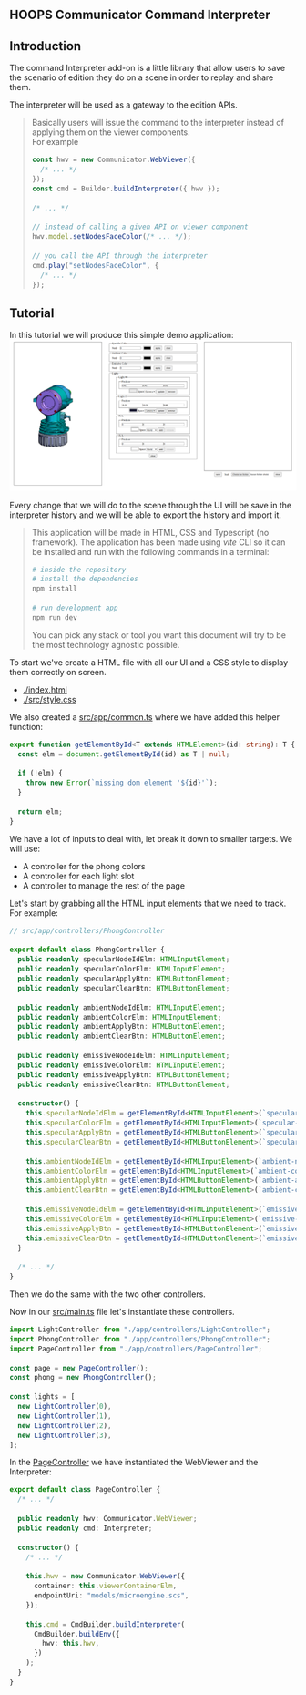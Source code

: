 ## HOOPS Communicator Command Interpreter

## Introduction

The command Interpreter add-on is a little library that allow users to save the
scenario of edition they do on a scene in order to replay and share them.

The interpreter will be used as a gateway to the edition APIs.

> Basically users will issue the command to the interpreter instead of applying
> them on the viewer components.  
> For example
>
> ```ts
> const hwv = new Communicator.WebViewer({
>   /* ... */
> });
> const cmd = Builder.buildInterpreter({ hwv });
>
> /* ... */
>
> // instead of calling a given API on viewer component
> hwv.model.setNodesFaceColor(/* ... */);
>
> // you call the API through the interpreter
> cmd.play("setNodesFaceColor", {
>   /* ... */
> });
> ```

## Tutorial

In this tutorial we will produce this simple demo application:
![demo-app](doc/expected.png)

Every change that we will do to the scene through the UI will be save in the
interpreter history and we will be able to export the history and import it.

> This application will be made in HTML, CSS and Typescript (no framework).
> The application has been made using _vite_ CLI so it can be installed and run
> with the following commands in a terminal:
>
> ```bash
> # inside the repository
> # install the dependencies
> npm install
>
> # run development app
> npm run dev
> ```
>
> You can pick any stack or tool you want this document will try to be the
> most technology agnostic possible.

To start we've create a HTML file with all our UI and a CSS style to display
them correctly on screen.

- [./index.html](index.html)
- [./src/style.css](src/style.css)

We also created a [src/app/common.ts](src/app/common.ts) where we have added
this helper function:

```ts
export function getElementById<T extends HTMLElement>(id: string): T {
  const elm = document.getElementById(id) as T | null;

  if (!elm) {
    throw new Error(`missing dom element '${id}'`);
  }

  return elm;
}
```

We have a lot of inputs to deal with, let break it down to smaller targets.
We will use:

- A controller for the phong colors
- A controller for each light slot
- A controller to manage the rest of the page

Let's start by grabbing all the HTML input elements that we need to track.
For example:

```ts
// src/app/controllers/PhongController

export default class PhongController {
  public readonly specularNodeIdElm: HTMLInputElement;
  public readonly specularColorElm: HTMLInputElement;
  public readonly specularApplyBtn: HTMLButtonElement;
  public readonly specularClearBtn: HTMLButtonElement;

  public readonly ambientNodeIdElm: HTMLInputElement;
  public readonly ambientColorElm: HTMLInputElement;
  public readonly ambientApplyBtn: HTMLButtonElement;
  public readonly ambientClearBtn: HTMLButtonElement;

  public readonly emissiveNodeIdElm: HTMLInputElement;
  public readonly emissiveColorElm: HTMLInputElement;
  public readonly emissiveApplyBtn: HTMLButtonElement;
  public readonly emissiveClearBtn: HTMLButtonElement;

  constructor() {
    this.specularNodeIdElm = getElementById<HTMLInputElement>(`specular-node`);
    this.specularColorElm = getElementById<HTMLInputElement>(`specular-color`);
    this.specularApplyBtn = getElementById<HTMLButtonElement>(`specular-apply`);
    this.specularClearBtn = getElementById<HTMLButtonElement>(`specular-clear`);

    this.ambientNodeIdElm = getElementById<HTMLInputElement>(`ambient-node`);
    this.ambientColorElm = getElementById<HTMLInputElement>(`ambient-color`);
    this.ambientApplyBtn = getElementById<HTMLButtonElement>(`ambient-apply`);
    this.ambientClearBtn = getElementById<HTMLButtonElement>(`ambient-clear`);

    this.emissiveNodeIdElm = getElementById<HTMLInputElement>(`emissive-node`);
    this.emissiveColorElm = getElementById<HTMLInputElement>(`emissive-color`);
    this.emissiveApplyBtn = getElementById<HTMLButtonElement>(`emissive-apply`);
    this.emissiveClearBtn = getElementById<HTMLButtonElement>(`emissive-clear`);
  }

  /* ... */
}
```

Then we do the same with the two other controllers.

Now in our [src/main.ts](src/main.ts) file let's instantiate these controllers.

```ts
import LightController from "./app/controllers/LightController";
import PhongController from "./app/controllers/PhongController";
import PageController from "./app/controllers/PageController";

const page = new PageController();
const phong = new PhongController();

const lights = [
  new LightController(0),
  new LightController(1),
  new LightController(2),
  new LightController(3),
];
```

In the [PageController](src/app/controllers/PageController.ts) we have
instantiated the WebViewer and the Interpreter:

```ts
export default class PageController {
  /* ... */

  public readonly hwv: Communicator.WebViewer;
  public readonly cmd: Interpreter;

  constructor() {
    /* ... */

    this.hwv = new Communicator.WebViewer({
      container: this.viewerContainerElm,
      endpointUri: "models/microengine.scs",
    });

    this.cmd = CmdBuilder.buildInterpreter(
      CmdBuilder.buildEnv({
        hwv: this.hwv,
      })
    );
  }
}
```
